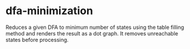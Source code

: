 # dfa-minimization
Reduces a given DFA to minimum number of states using the table filling method and renders the result as a dot graph. It removes unreachable states before processing.
